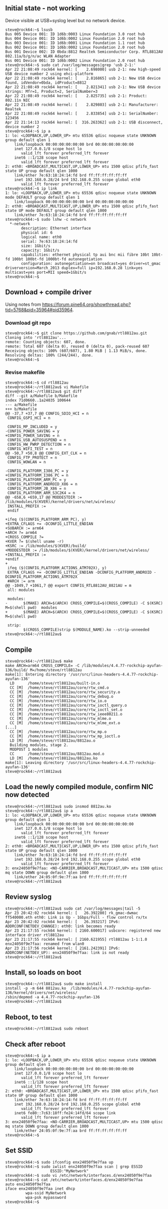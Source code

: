 ## Initial state - not working

Device visible at USB+syslog level but no network device.

    steve@rock64:~$ lsusb
    Bus 005 Device 001: ID 1d6b:0003 Linux Foundation 3.0 root hub
    Bus 004 Device 001: ID 1d6b:0002 Linux Foundation 2.0 root hub
    Bus 003 Device 001: ID 1d6b:0001 Linux Foundation 1.1 root hub
    Bus 002 Device 001: ID 1d6b:0002 Linux Foundation 2.0 root hub
    Bus 001 Device 002: ID 0bda:8812 Realtek Semiconductor Corp. RTL8812AU 802.11a/b/g/n/ac WLAN Adapter
    Bus 001 Device 001: ID 1d6b:0002 Linux Foundation 2.0 root hub
    steve@rock64:~$ sudo cat /var/log/messages|grep 'usb 2-1:'
    Apr 22 21:08:49 rock64 kernel: [    2.698000] usb 2-1: new high-speed USB device number 2 using ehci-platform
    Apr 22 21:08:49 rock64 kernel: [    2.816865] usb 2-1: New USB device found, idVendor=0bda, idProduct=8812
    Apr 22 21:08:49 rock64 kernel: [    2.821341] usb 2-1: New USB device strings: Mfr=1, Product=2, SerialNumber=3
    Apr 22 21:08:49 rock64 kernel: [    2.825735] usb 2-1: Product: 802.11n NIC
    Apr 22 21:08:49 rock64 kernel: [    2.829803] usb 2-1: Manufacturer: Realtek
    Apr 22 21:08:49 rock64 kernel: [    2.833854] usb 2-1: SerialNumber: 123456
    Apr 22 21:14:13 rock64 kernel: [  316.263362] usb 2-1: USB disconnect, device number 2
    steve@rock64:~$ ip a
    1: lo: <LOOPBACK,UP,LOWER_UP> mtu 65536 qdisc noqueue state UNKNOWN group default qlen 1
        link/loopback 00:00:00:00:00:00 brd 00:00:00:00:00:00
        inet 127.0.0.1/8 scope host lo
           valid_lft forever preferred_lft forever
        inet6 ::1/128 scope host
           valid_lft forever preferred_lft forever
    2: eth0: <BROADCAST,MULTICAST,UP,LOWER_UP> mtu 1500 qdisc pfifo_fast state UP group default qlen 1000
        link/ether 7e:63:18:24:14:fd brd ff:ff:ff:ff:ff:ff
        inet 192.168.0.28/24 brd 192.168.0.255 scope global eth0
           valid_lft forever preferred_lft forever
    steve@rock64:~$ ip link
    1: lo: <LOOPBACK,UP,LOWER_UP> mtu 65536 qdisc noqueue state UNKNOWN mode DEFAULT group default qlen 1
        link/loopback 00:00:00:00:00:00 brd 00:00:00:00:00:00
    2: eth0: <BROADCAST,MULTICAST,UP,LOWER_UP> mtu 1500 qdisc pfifo_fast state UP mode DEFAULT group default qlen 1000
        link/ether 7e:63:18:24:14:fd brd ff:ff:ff:ff:ff:ff
    steve@rock64:~$ sudo lshw -c network
      *-network
           description: Ethernet interface
           physical id: 6
           logical name: eth0
           serial: 7e:63:18:24:14:fd
           size: 1Gbit/s
           capacity: 1Gbit/s
           capabilities: ethernet physical tp aui bnc mii fibre 10bt 10bt-fd 100bt 100bt-fd 1000bt-fd autonegotiation
           configuration: autonegotiation=on broadcast=yes driver=st_gmac driverversion=March_2013 duplex=full ip=192.168.0.28 link=yes multicast=yes port=MII speed=1Gbit/s
    steve@rock64:~$

## Download + compile driver

Using notes from https://forum.pine64.org/showthread.php?tid=5768&pid=35964#pid35964.

### Download git repo

    steve@rock64:~$ git clone https://github.com/gnab/rtl8812au.git
    Cloning into 'rtl8812au'...
    remote: Counting objects: 607, done.
    remote: Total 607 (delta 0), reused 0 (delta 0), pack-reused 607
    Receiving objects: 100% (607/607), 1.80 MiB | 1.13 MiB/s, done.
    Resolving deltas: 100% (244/244), done.
    steve@rock64:~$

### Revise makefile

    steve@rock64:~$ cd rtl8812au
    steve@rock64:~/rtl8812au$ vi Makefile
    steve@rock64:~/rtl8812au$ git diff
    diff --git a/Makefile b/Makefile
    index 71d0660..1a24035 100644
    --- a/Makefile
    +++ b/Makefile
    @@ -37,7 +37,7 @@ CONFIG_SDIO_HCI = n
     CONFIG_GSPI_HCI = n
    
     CONFIG_MP_INCLUDED = y
    -CONFIG_POWER_SAVING = y
    +CONFIG_POWER_SAVING = n
     CONFIG_USB_AUTOSUSPEND = n
     CONFIG_HW_PWRP_DETECTION = n
     CONFIG_WIFI_TEST = n
    @@ -50,7 +50,8 @@ CONFIG_EXT_CLK = n
     CONFIG_FTP_PROTECT = n
     CONFIG_WOWLAN = n
    
    -CONFIG_PLATFORM_I386_PC = y
    +CONFIG_PLATFORM_I386_PC = n
    +CONFIG_PLATFORM_ARM_PC = y
     CONFIG_PLATFORM_ANDROID_X86 = n
     CONFIG_PLATFORM_JB_X86 = n
     CONFIG_PLATFORM_ARM_S3C2K4 = n
    @@ -658,6 +659,17 @@ MODDESTDIR := /lib/modules/$(KVER)/kernel/drivers/net/wireless/
     INSTALL_PREFIX :=
     endif
    
    +ifeq ($(CONFIG_PLATFORM_ARM_PC), y)
    +EXTRA_CFLAGS += -DCONFIG_LITTLE_ENDIAN
    +SUBARCH := arm64
    +ARCH ?= arm64
    +CROSS_COMPILE ?=
    +KVER ?= $(shell uname -r)
    +KSRC := /lib/modules/$(KVER)/build/
    +MODDESTDIR := /lib/modules/$(KVER)/kernel/drivers/net/wireless/
    +INSTALL_PREFIX :=
    +endif
    +
     ifeq ($(CONFIG_PLATFORM_ACTIONS_ATM702X), y)
     EXTRA_CFLAGS += -DCONFIG_LITTLE_ENDIAN -DCONFIG_PLATFORM_ANDROID -DCONFIG_PLATFORM_ACTIONS_ATM702X
     #ARCH := arm
    @@ -1049,7 +1061,7 @@ export CONFIG_RTL8812AU_8821AU = m
     all: modules
    
     modules:
    -       $(MAKE) ARCH=$(ARCH) CROSS_COMPILE=$(CROSS_COMPILE) -C $(KSRC) M=$(shell pwd)  modules
    +       $(MAKE) ARCH=$(ARCH) CROSS_COMPILE=$(CROSS_COMPILE) -C $(KSRC) M=$(shell pwd)
    
     strip:
            $(CROSS_COMPILE)strip $(MODULE_NAME).ko --strip-unneeded
    steve@rock64:~/rtl8812au$

## Compile

    steve@rock64:~/rtl8812au$ make
    make ARCH=arm64 CROSS_COMPILE= -C /lib/modules/4.4.77-rockchip-ayufan-136/build/ M=/home/steve/rtl8812au
    make[1]: Entering directory '/usr/src/linux-headers-4.4.77-rockchip-ayufan-136'
      LD      /home/steve/rtl8812au/built-in.o
      CC [M]  /home/steve/rtl8812au/core/rtw_cmd.o
      CC [M]  /home/steve/rtl8812au/core/rtw_security.o
      CC [M]  /home/steve/rtl8812au/core/rtw_debug.o
      CC [M]  /home/steve/rtl8812au/core/rtw_io.o
      CC [M]  /home/steve/rtl8812au/core/rtw_ioctl_query.o
      CC [M]  /home/steve/rtl8812au/core/rtw_ioctl_set.o
      CC [M]  /home/steve/rtl8812au/core/rtw_ieee80211.o
      CC [M]  /home/steve/rtl8812au/core/rtw_mlme.o
      CC [M]  /home/steve/rtl8812au/core/rtw_mlme_ext.o
    [...]
      CC [M]  /home/steve/rtl8812au/core/rtw_mp.o
      CC [M]  /home/steve/rtl8812au/core/rtw_mp_ioctl.o
      LD [M]  /home/steve/rtl8812au/8812au.o
      Building modules, stage 2.
      MODPOST 1 modules
      CC      /home/steve/rtl8812au/8812au.mod.o
      LD [M]  /home/steve/rtl8812au/8812au.ko
    make[1]: Leaving directory '/usr/src/linux-headers-4.4.77-rockchip-ayufan-136'
    steve@rock64:~/rtl8812au$

## Load the newly compiled module, confirm NIC now detected

    steve@rock64:~/rtl8812au$ sudo insmod 8812au.ko
    steve@rock64:~/rtl8812au$ ip a
    1: lo: <LOOPBACK,UP,LOWER_UP> mtu 65536 qdisc noqueue state UNKNOWN group default qlen 1
        link/loopback 00:00:00:00:00:00 brd 00:00:00:00:00:00
        inet 127.0.0.1/8 scope host lo
           valid_lft forever preferred_lft forever
        inet6 ::1/128 scope host
           valid_lft forever preferred_lft forever
    2: eth0: <BROADCAST,MULTICAST,UP,LOWER_UP> mtu 1500 qdisc pfifo_fast state UP group default qlen 1000
        link/ether 7e:63:18:24:14:fd brd ff:ff:ff:ff:ff:ff
        inet 192.168.0.28/24 brd 192.168.0.255 scope global eth0
           valid_lft forever preferred_lft forever
    3: enx24050f9e7faa: <NO-CARRIER,BROADCAST,MULTICAST,UP> mtu 1500 qdisc mq state DOWN group default qlen 1000
        link/ether 24:05:0f:9e:7f:aa brd ff:ff:ff:ff:ff:ff
    steve@rock64:~/rtl8812au$

## Review syslog

    steve@rock64:~/rtl8812au$ sudo cat /var/log/messages|tail -5
    Apr 23 20:42:02 rock64 kernel: [   26.392280] rk_gmac-dwmac ff540000.eth eth0: Link is Up - 1Gbps/Full - flow control rx/tx
    Apr 23 20:42:02 rock64 kernel: [   26.393217] IPv6: ADDRCONF(NETDEV_CHANGE): eth0: link becomes ready
    Apr 23 21:17:55 rock64 kernel: [ 2160.600017] usbcore: registered new interface driver rtl8812au
    Apr 23 21:17:55 rock64 kernel: [ 2160.621955] rtl8812au 1-1:1.0 enx24050f9e7faa: renamed from wlan0
    Apr 23 21:17:56 rock64 kernel: [ 2161.242391] IPv6: ADDRCONF(NETDEV_UP): enx24050f9e7faa: link is not ready
    steve@rock64:~/rtl8812au$

## Install, so loads on boot

    steve@rock64:~/rtl8812au$ sudo make install
    install -p -m 644 8812au.ko  /lib/modules/4.4.77-rockchip-ayufan-136/kernel/drivers/net/wireless/
    /sbin/depmod -a 4.4.77-rockchip-ayufan-136
    steve@rock64:~/rtl8812au$

## Reboot, to test

    steve@rock64:~/rtl8812au$ sudo reboot

## Check after reboot

    steve@rock64:~$ ip a
    1: lo: <LOOPBACK,UP,LOWER_UP> mtu 65536 qdisc noqueue state UNKNOWN group default qlen 1
        link/loopback 00:00:00:00:00:00 brd 00:00:00:00:00:00
        inet 127.0.0.1/8 scope host lo
           valid_lft forever preferred_lft forever
        inet6 ::1/128 scope host
           valid_lft forever preferred_lft forever
    2: eth0: <BROADCAST,MULTICAST,UP,LOWER_UP> mtu 1500 qdisc pfifo_fast state UP group default qlen 1000
        link/ether 7e:63:18:24:14:fd brd ff:ff:ff:ff:ff:ff
        inet 192.168.0.28/24 brd 192.168.0.255 scope global eth0
           valid_lft forever preferred_lft forever
        inet6 fe80::7c63:18ff:fe24:14fd/64 scope link
           valid_lft forever preferred_lft forever
    3: enx24050f9e7faa: <NO-CARRIER,BROADCAST,MULTICAST,UP> mtu 1500 qdisc mq state DOWN group default qlen 1000
        link/ether 24:05:0f:9e:7f:aa brd ff:ff:ff:ff:ff:ff
    steve@rock64:~$

## Set SSID

    steve@rock64:~$ sudo ifconfig enx24050f9e7faa up
    steve@rock64:~$ sudo iwlist enx24050f9e7faa scan | grep ESSID
                        ESSID:"MyNetwork"
    steve@rock64:~$ sudo vi /etc/network/interfaces.d/enx24050f9e7faa
    steve@rock64:~$ cat /etc/network/interfaces.d/enx24050f9e7faa
    auto enx24050f9e7faa
    iface enx24050f9e7faa inet dhcp
             wpa-ssid MyNetwork
             wpa-psk mypassword
    steve@rock64:~$ 
